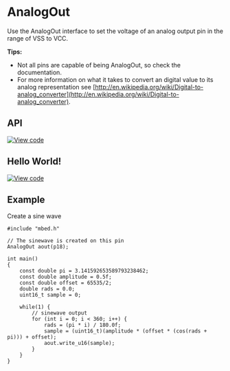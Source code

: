 # AnalogOut

Use the AnalogOut interface to set the voltage of an analog output pin in the range of VSS to VCC.

**Tips:**

* Not all pins are capable of being AnalogOut, so check the documentation.</br>
* For more information on what it takes to convert an digital value to its analog representation see [http://en.wikipedia.org/wiki/Digital-to-analog_converter](http://en.wikipedia.org/wiki/Digital-to-analog_converter).   


## API

[![View code](https://www.mbed.com/embed/?type=library)](https://developer.mbed.org/users/mbed_official/code/mbed/docs/tip/classmbed_1_1AnalogOut.html) 

## Hello World!

[![View code](https://www.mbed.com/embed/?url=https://developer.mbed.org/teams/mbed/code/AnalogOut-HelloWorld/)](https://developer.mbed.org/teams/mbed/code/AnalogOut-HelloWorld/file/tip/main.cpp) 


## Example

Create a sine wave

```
#include "mbed.h"

// The sinewave is created on this pin
AnalogOut aout(p18);

int main()
{
    const double pi = 3.141592653589793238462;
    const double amplitude = 0.5f;
    const double offset = 65535/2;
    double rads = 0.0;
    uint16_t sample = 0;
    
    while(1) {
        // sinewave output
        for (int i = 0; i < 360; i++) {
            rads = (pi * i) / 180.0f;
            sample = (uint16_t)(amplitude * (offset * (cos(rads + pi))) + offset);
            aout.write_u16(sample);
        }
    }
}
 
```   
